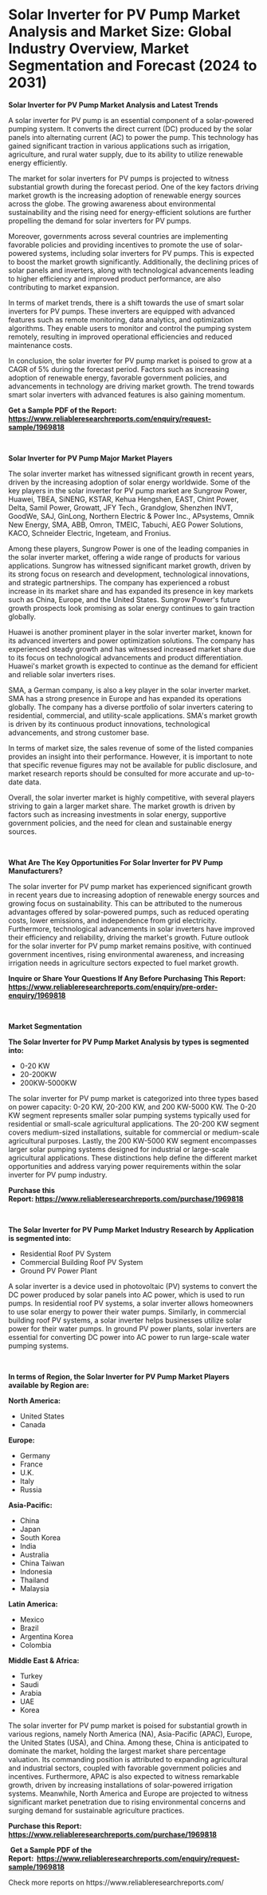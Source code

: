 <p><h1>Solar Inverter for PV Pump Market Analysis and Market Size: Global Industry Overview, Market Segmentation and Forecast (2024 to 2031)</h1></p><p><strong>Solar Inverter for PV Pump Market Analysis and Latest Trends</strong></p>
<p><p>A solar inverter for PV pump is an essential component of a solar-powered pumping system. It converts the direct current (DC) produced by the solar panels into alternating current (AC) to power the pump. This technology has gained significant traction in various applications such as irrigation, agriculture, and rural water supply, due to its ability to utilize renewable energy efficiently.</p><p>The market for solar inverters for PV pumps is projected to witness substantial growth during the forecast period. One of the key factors driving market growth is the increasing adoption of renewable energy sources across the globe. The growing awareness about environmental sustainability and the rising need for energy-efficient solutions are further propelling the demand for solar inverters for PV pumps.</p><p>Moreover, governments across several countries are implementing favorable policies and providing incentives to promote the use of solar-powered systems, including solar inverters for PV pumps. This is expected to boost the market growth significantly. Additionally, the declining prices of solar panels and inverters, along with technological advancements leading to higher efficiency and improved product performance, are also contributing to market expansion.</p><p>In terms of market trends, there is a shift towards the use of smart solar inverters for PV pumps. These inverters are equipped with advanced features such as remote monitoring, data analytics, and optimization algorithms. They enable users to monitor and control the pumping system remotely, resulting in improved operational efficiencies and reduced maintenance costs.</p><p>In conclusion, the solar inverter for PV pump market is poised to grow at a CAGR of 5% during the forecast period. Factors such as increasing adoption of renewable energy, favorable government policies, and advancements in technology are driving market growth. The trend towards smart solar inverters with advanced features is also gaining momentum.</p></p>
<p><strong>Get a Sample PDF of the Report:&nbsp; <a href="https://www.reliableresearchreports.com/enquiry/request-sample/1969818">https://www.reliableresearchreports.com/enquiry/request-sample/1969818</a></strong></p>
<p>&nbsp;</p>
<p><strong>Solar Inverter for PV Pump Major Market Players</strong></p>
<p><p>The solar inverter market has witnessed significant growth in recent years, driven by the increasing adoption of solar energy worldwide. Some of the key players in the solar inverter for PV pump market are Sungrow Power, Huawei, TBEA, SiNENG, KSTAR, Kehua Hengshen, EAST, Chint Power, Delta, Samil Power, Growatt, JFY Tech., Grandglow, Shenzhen INVT, GoodWe, SAJ, GinLong, Northern Electric & Power Inc., APsystems, Omnik New Energy, SMA, ABB, Omron, TMEIC, Tabuchi, AEG Power Solutions, KACO, Schneider Electric, Ingeteam, and Fronius.</p><p>Among these players, Sungrow Power is one of the leading companies in the solar inverter market, offering a wide range of products for various applications. Sungrow has witnessed significant market growth, driven by its strong focus on research and development, technological innovations, and strategic partnerships. The company has experienced a robust increase in its market share and has expanded its presence in key markets such as China, Europe, and the United States. Sungrow Power's future growth prospects look promising as solar energy continues to gain traction globally.</p><p>Huawei is another prominent player in the solar inverter market, known for its advanced inverters and power optimization solutions. The company has experienced steady growth and has witnessed increased market share due to its focus on technological advancements and product differentiation. Huawei's market growth is expected to continue as the demand for efficient and reliable solar inverters rises.</p><p>SMA, a German company, is also a key player in the solar inverter market. SMA has a strong presence in Europe and has expanded its operations globally. The company has a diverse portfolio of solar inverters catering to residential, commercial, and utility-scale applications. SMA's market growth is driven by its continuous product innovations, technological advancements, and strong customer base.</p><p>In terms of market size, the sales revenue of some of the listed companies provides an insight into their performance. However, it is important to note that specific revenue figures may not be available for public disclosure, and market research reports should be consulted for more accurate and up-to-date data.</p><p>Overall, the solar inverter market is highly competitive, with several players striving to gain a larger market share. The market growth is driven by factors such as increasing investments in solar energy, supportive government policies, and the need for clean and sustainable energy sources.</p></p>
<p>&nbsp;</p>
<p><strong>What Are The Key Opportunities For Solar Inverter for PV Pump Manufacturers?</strong></p>
<p><p>The solar inverter for PV pump market has experienced significant growth in recent years due to increasing adoption of renewable energy sources and growing focus on sustainability. This can be attributed to the numerous advantages offered by solar-powered pumps, such as reduced operating costs, lower emissions, and independence from grid electricity. Furthermore, technological advancements in solar inverters have improved their efficiency and reliability, driving the market's growth. Future outlook for the solar inverter for PV pump market remains positive, with continued government incentives, rising environmental awareness, and increasing irrigation needs in agriculture sectors expected to fuel market growth.</p></p>
<p><strong>Inquire or Share Your Questions If Any Before Purchasing This Report: <a href="https://www.reliableresearchreports.com/enquiry/pre-order-enquiry/1969818">https://www.reliableresearchreports.com/enquiry/pre-order-enquiry/1969818</a></strong></p>
<p>&nbsp;</p>
<p><strong>Market Segmentation</strong></p>
<p><strong>The Solar Inverter for PV Pump Market Analysis by types is segmented into:</strong></p>
<p><ul><li>0-20 KW</li><li>20-200KW</li><li>200KW-5000KW</li></ul></p>
<p><p>The solar inverter for PV pump market is categorized into three types based on power capacity: 0-20 KW, 20-200 KW, and 200 KW-5000 KW. The 0-20 KW segment represents smaller solar pumping systems typically used for residential or small-scale agricultural applications. The 20-200 KW segment covers medium-sized installations, suitable for commercial or medium-scale agricultural purposes. Lastly, the 200 KW-5000 KW segment encompasses larger solar pumping systems designed for industrial or large-scale agricultural applications. These distinctions help define the different market opportunities and address varying power requirements within the solar inverter for PV pump industry.</p></p>
<p><strong>Purchase this Report:&nbsp;<a href="https://www.reliableresearchreports.com/purchase/1969818">https://www.reliableresearchreports.com/purchase/1969818</a></strong></p>
<p>&nbsp;</p>
<p><strong>The Solar Inverter for PV Pump Market Industry Research by Application is segmented into:</strong></p>
<p><ul><li>Residential Roof PV System</li><li>Commercial Building Roof PV System</li><li>Ground PV Power Plant</li></ul></p>
<p><p>A solar inverter is a device used in photovoltaic (PV) systems to convert the DC power produced by solar panels into AC power, which is used to run pumps. In residential roof PV systems, a solar inverter allows homeowners to use solar energy to power their water pumps. Similarly, in commercial building roof PV systems, a solar inverter helps businesses utilize solar power for their water pumps. In ground PV power plants, solar inverters are essential for converting DC power into AC power to run large-scale water pumping systems.</p></p>
<p>&nbsp;</p>
<p><strong>In terms of Region, the Solar Inverter for PV Pump Market Players available by Region are:</strong></p>
<p>
    <p> <strong> North America: </strong>
        <ul>
            <li>United States</li>
            <li>Canada</li>
        </ul>
        </p> 
    <p> <strong> Europe: </strong>
        <ul>
            <li>Germany</li>
            <li>France</li>
            <li>U.K.</li>
            <li>Italy</li>
            <li>Russia</li>
        </ul>
        </p> 
    <p> <strong> Asia-Pacific: </strong>
        <ul>
            <li>China</li>
            <li>Japan</li>
            <li>South Korea</li>
            <li>India</li>
            <li>Australia</li>
            <li>China Taiwan</li>
            <li>Indonesia</li>
            <li>Thailand</li>
            <li>Malaysia</li>
        </ul>
        </p> 
    <p> <strong> Latin America: </strong>
        <ul>
            <li>Mexico</li>
            <li>Brazil</li>
            <li>Argentina Korea</li>
            <li>Colombia</li>
        </ul>
        </p> 
    <p> <strong> Middle East & Africa: </strong>
        <ul>
            <li>Turkey</li>
            <li>Saudi</li>
            <li>Arabia</li>
            <li>UAE</li>
            <li>Korea</li>
        </ul>
    </p>
    </p>
<p><p>The solar inverter for PV pump market is poised for substantial growth in various regions, namely North America (NA), Asia-Pacific (APAC), Europe, the United States (USA), and China. Among these, China is anticipated to dominate the market, holding the largest market share percentage valuation. Its commanding position is attributed to expanding agricultural and industrial sectors, coupled with favorable government policies and incentives. Furthermore, APAC is also expected to witness remarkable growth, driven by increasing installations of solar-powered irrigation systems. Meanwhile, North America and Europe are projected to witness significant market penetration due to rising environmental concerns and surging demand for sustainable agriculture practices.</p></p>
<p><strong>Purchase this Report: <a href="https://www.reliableresearchreports.com/purchase/1969818">https://www.reliableresearchreports.com/purchase/1969818</a></strong></p>
<p>&nbsp;<strong>Get a Sample PDF of the Report:&nbsp;&nbsp;<a href="https://www.reliableresearchreports.com/enquiry/request-sample/1969818">https://www.reliableresearchreports.com/enquiry/request-sample/1969818</a></strong></p>
<p><strong></strong></p>
<p>Check more reports on https://www.reliableresearchreports.com/</p>